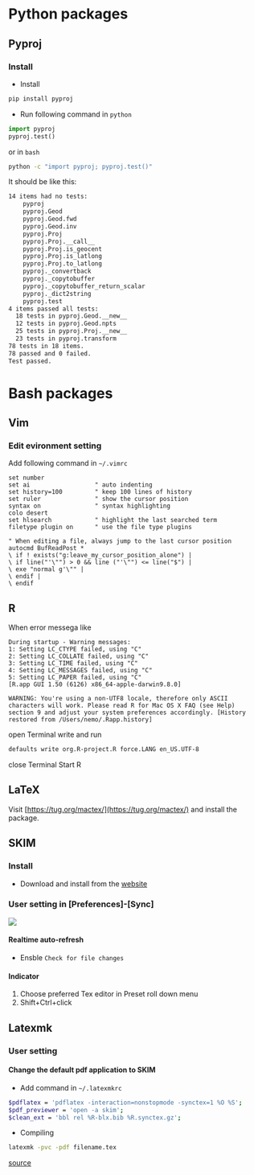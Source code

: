 # Python packages

## Pyproj

### Install
- Install
```bash
pip install pyproj
```
- Run following command in `python`
```python
import pyproj
pyproj.test()
```
or in `bash`
```bash
python -c "import pyproj; pyproj.test()"
```
It should be like this:
```bash
14 items had no tests:
    pyproj
    pyproj.Geod
    pyproj.Geod.fwd
    pyproj.Geod.inv
    pyproj.Proj
    pyproj.Proj.__call__
    pyproj.Proj.is_geocent
    pyproj.Proj.is_latlong
    pyproj.Proj.to_latlong
    pyproj._convertback
    pyproj._copytobuffer
    pyproj._copytobuffer_return_scalar
    pyproj._dict2string
    pyproj.test
4 items passed all tests:
  18 tests in pyproj.Geod.__new__
  12 tests in pyproj.Geod.npts
  25 tests in pyproj.Proj.__new__
  23 tests in pyproj.transform
78 tests in 18 items.
78 passed and 0 failed.
Test passed.
```
# Bash packages

## Vim

### Edit evironment setting

Add following command in `~/.vimrc`

```
set number
set ai                  " auto indenting
set history=100         " keep 100 lines of history
set ruler               " show the cursor position
syntax on               " syntax highlighting
colo desert
set hlsearch            " highlight the last searched term
filetype plugin on      " use the file type plugins

" When editing a file, always jump to the last cursor position
autocmd BufReadPost *
\ if ! exists("g:leave_my_cursor_position_alone") |
\ if line("'\"") > 0 && line ("'\"") <= line("$") |
\ exe "normal g'\"" |
\ endif |
\ endif
```

## R
When error messega like
```
During startup - Warning messages:
1: Setting LC_CTYPE failed, using "C"
2: Setting LC_COLLATE failed, using "C"
3: Setting LC_TIME failed, using "C"
4: Setting LC_MESSAGES failed, using "C"
5: Setting LC_PAPER failed, using "C"
[R.app GUI 1.50 (6126) x86_64-apple-darwin9.8.0]

WARNING: You're using a non-UTF8 locale, therefore only ASCII characters will work. Please read R for Mac OS X FAQ (see Help) section 9 and adjust your system preferences accordingly. [History restored from /Users/nemo/.Rapp.history]
```

open Terminal
write and run
```bash
defaults write org.R-project.R force.LANG en_US.UTF-8
```
close Terminal
Start R

## LaTeX
Visit [https://tug.org/mactex/](https://tug.org/mactex/) and install the package.

## SKIM
### Install
- Download and install from the [website](http://skim-app.sourceforge.net)

### User setting in [Preferences]-[Sync]
![](http://i.imgur.com/VbfLrco.png)

#### Realtime auto-refresh
- Ensble `Check for file changes`

#### Indicator
1. Choose preferred Tex editor in Preset roll down menu
2. Shift+Ctrl+click

## Latexmk
### User setting
#### Change the default pdf application to SKIM
- Add command in `~/.latexmkrc`
```bash
$pdflatex = 'pdflatex -interaction=nonstopmode -synctex=1 %O %S';
$pdf_previewer = 'open -a skim';
$clean_ext = 'bbl rel %R-blx.bib %R.synctex.gz';
```
- Compiling
```bash
latexmk -pvc -pdf filename.tex
```

[source](http://stackoverflow.com/questions/7899845/emacs-synctex-skim-how-to-correctly-set-up-syncronization-none-of-the-exi)